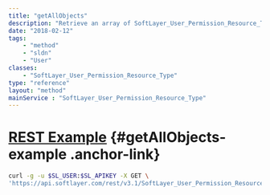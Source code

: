 ```yaml
---
title: "getAllObjects"
description: "Retrieve an array of SoftLayer_User_Permission_Resource_Type objects. "
date: "2018-02-12"
tags:
    - "method"
    - "sldn"
    - "User"
classes:
    - "SoftLayer_User_Permission_Resource_Type"
type: "reference"
layout: "method"
mainService : "SoftLayer_User_Permission_Resource_Type"
---
```


# [REST Example](#getAllObjects-example) <a href="/article/rest/"><i class="fas fa-question"></i></a> {#getAllObjects-example .anchor-link} 
```bash
curl -g -u $SL_USER:$SL_APIKEY -X GET \
'https://api.softlayer.com/rest/v3.1/SoftLayer_User_Permission_Resource_Type/getAllObjects'
```
